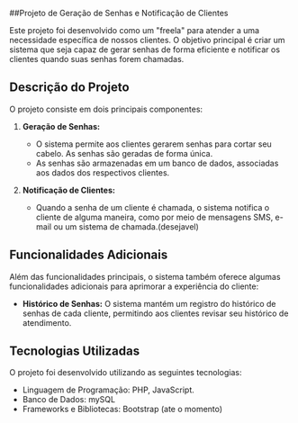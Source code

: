 ##Projeto de Geração de Senhas e Notificação de Clientes

Este projeto foi desenvolvido como um "freela" para atender a uma necessidade específica de nossos clientes. O objetivo principal é criar um sistema que seja capaz de gerar senhas de forma eficiente e notificar os clientes quando suas senhas forem chamadas.

## Descrição do Projeto
O projeto consiste em dois principais componentes:

1. **Geração de Senhas:**
   - O sistema permite aos clientes gerarem senhas para cortar seu cabelo. As senhas são geradas de forma única.
   - As senhas são armazenadas em um banco de dados, associadas aos dados dos respectivos clientes.

2. **Notificação de Clientes:**
   - Quando a senha de um cliente é chamada, o sistema notifica o cliente de alguma maneira, como por meio de mensagens SMS, e-mail ou um sistema de chamada.(desejavel)

## Funcionalidades Adicionais

Além das funcionalidades principais, o sistema também oferece algumas funcionalidades adicionais para aprimorar a experiência do cliente:

- **Histórico de Senhas:** O sistema mantém um registro do histórico de senhas de cada cliente, permitindo aos clientes revisar seu histórico de atendimento.

## Tecnologias Utilizadas

O projeto foi desenvolvido utilizando as seguintes tecnologias:

- Linguagem de Programação: PHP, JavaScript.
- Banco de Dados: mySQL
- Frameworks e Bibliotecas: Bootstrap (ate o momento)

